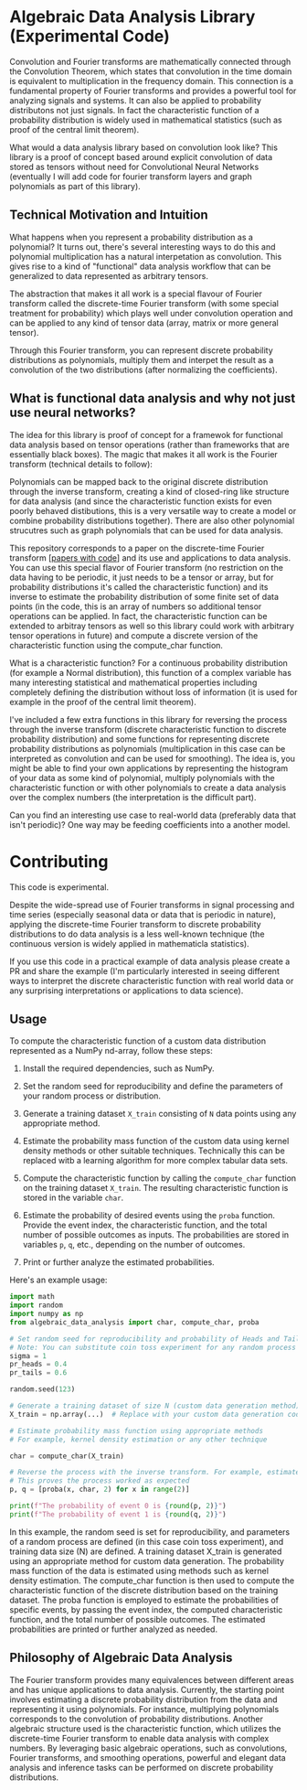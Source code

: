 # Algebraic Data Analysis Library (Experimental Code) 

Convolution and Fourier transforms are mathematically connected through the Convolution Theorem, which states that convolution in the time domain is equivalent to multiplication in the frequency domain. This connection is a fundamental property of Fourier transforms and provides a powerful tool for analyzing signals and systems.
It can also be applied to probability distributons not just signals. In fact the characteristic function of a probability distribution is widely used in mathematical statistics (such as proof of the central limit theorem).  

What would a data analysis library based on convolution look like? This library is a proof of concept based around explicit convolution of data stored as tensors without need for Convolutional Neural Networks (eventually I will add code for fourier transform layers and graph polynomials as part of this library).

## Technical Motivation and Intuition 

What happens when you represent a probability distribution as a polynomial? It turns out, there's several interesting ways to do this and polynomial multiplication has a natural interpetation as convolution. This gives rise to a kind of "functional" data analysis workflow that can be generalized to data represented as arbitrary tensors.

The abstraction that makes it all work is a special flavour of Fourier transform called the discrete-time Fourier transform (with some special treatment for probability) which plays well under convolution operation and can be applied to any kind of tensor data (array, matrix or more general tensor). 

Through this Fourier transform, you can represent discrete probability distributions as polynomials, multiply them and interpet the result as a convolution of the two distributions (after normalizing the coefficients). 

## What is functional data analysis and why not just use neural networks? 

The idea for this library is proof of concept for a framewok for functional data analysis based on tensor operations (rather than frameworks that are essentially black boxes). The magic that makes it all work is the Fourier transform (technical details to follow):

Polynomials can be mapped back to the original discrete distribution through the inverse transform, creating a kind of closed-ring like structure for data analysis (and since the characteristic function exists for even poorly behaved distibutions, this is a very versatile way to create a model or combine probability distributions together). There are also other polynomial strucutres such as graph polynomials that can be used for data analysis. 

This repository corresponds to a paper on the discrete-time Fourier transform [[papers with code](https://paperswithcode.com/search?q=author%3Adayne+sorvisto)] and its use and applications to data analysis. You can use this special flavor of Fourier transform (no restriction on the data having to be periodic, it just needs to be a tensor or array, but for probability distributions it's called the characteristic function) and its inverse to estimate the probability distribution of some finite set of data points (in the code, this is an array of numbers so additional tensor operations can be applied. In fact, the characteristic function can be extended to arbitray tensors as well so this library could work with arbitrary tensor operations in future) and compute a discrete version of the characteristic function using the compute_char function. 

What is a characteristic function? For a continuous probability distribution (for example a Normal distribution), this function of a complex variable has many interesting statistical and mathematical properties including completely defining the distribution without loss of information (it is used for example in the proof of the central limit theorem). 

I've included a few extra functions in this library for reversing the process through the inverse transform (discrete characteristic function to discrete probability distribution) and some functions for representing discrete probability distributions as polynomials (multiplication in this case can be interpreted as convolution and can be used for smoothing). The idea is, you might be able to find your own applications by representing the histogram of your data as some kind of polynomial, multiply polynomials with the characteristic function or with other polynomials to create a data analysis over the complex numbers (the interpretation is the difficult part).

Can you find an interesting use case to real-world data (preferably data that isn't periodic)? One way may be feeding coefficients into a another model. 

# Contributing

This code is experimental. 

Despite the wide-spread use of Fourier transforms in signal processing and time series (especially seasonal data or data that is periodic in nature), applying the discrete-time Fourier transform to discrete probability distributions to do data analysis is a less well-known technique (the continuous version is widely applied in mathematicla statistics).

If you use this code in a practical example of data analysis please create a PR and share the example (I'm particularly interested in seeing different ways to interpret the discrete characteristic function with real world data or any surprising interpretations or applications to data science).

## Usage

To compute the characteristic function of a custom data distribution represented as a NumPy nd-array, follow these steps:

1. Install the required dependencies, such as NumPy.

2. Set the random seed for reproducibility and define the parameters of your random process or distribution.

3. Generate a training dataset `X_train` consisting of `N` data points using any appropriate method.

4. Estimate the probability mass function of the custom data using kernel density methods or other suitable techniques. Technically this can be replaced witb a learning algorithm for more complex tabular data sets.

5. Compute the characteristic function by calling the `compute_char` function on the training dataset `X_train`. The resulting characteristic function is stored in the variable `char`.

6. Estimate the probability of desired events using the `proba` function. Provide the event index, the characteristic function, and the total number of possible outcomes as inputs. The probabilities are stored in variables `p`, `q`, etc., depending on the number of outcomes.

7. Print or further analyze the estimated probabilities.

Here's an example usage:

```python
import math
import random
import numpy as np
from algebraic_data_analysis import char, compute_char, proba

# Set random seed for reproducibility and probability of Heads and Tails for a coin toss experiment.
# Note: You can substitute coin toss experiment for any random process with parameters of your choice.
sigma = 1
pr_heads = 0.4
pr_tails = 0.6

random.seed(123)

# Generate a training dataset of size N (custom data generation method)
X_train = np.array(...)  # Replace with your custom data generation code

# Estimate probability mass function using appropriate methods
# For example, kernel density estimation or any other technique

char = compute_char(X_train)

# Reverse the process with the inverse transform. For example, estimate probability of events using discrete characteristic function
# This proves the process worked as expected 
p, q = [proba(x, char, 2) for x in range(2)]

print(f"The probability of event 0 is {round(p, 2)}")
print(f"The probability of event 1 is {round(q, 2)}")

```

In this example, the random seed is set for reproducibility, and parameters of a random process are defined (in this case coin toss experiment), and training data size (N) are defined. A training dataset X_train is generated using an appropriate method for custom data generation. The probability mass function of the data is estimated using methods such as kernel density estimation. The compute_char function is then used to compute the characteristic function of the discrete distribution based on the training dataset. The proba function is employed to estimate the probabilities of specific events, by passing the event index, the computed characteristic function, and the total number of possible outcomes. The estimated probabilities are printed or further analyzed as needed.

## Philosophy of Algebraic Data Analysis

The Fourier transform provides many equivalences between different areas and has unique applications to data analysis. Currently, the starting point involves estimating a discrete probability distribution from the data and representing it using polynomials. For instance, multiplying polynomials corresponds to the convolution of probability distributions. Another algebraic structure used is the characteristic function, which utilizes the discrete-time Fourier transform to enable data analysis with complex numbers. By leveraging basic algebraic operations, such as convolutions, Fourier transforms, and smoothing operations, powerful and elegant data analysis and inference tasks can be performed on discrete probability distributions.


